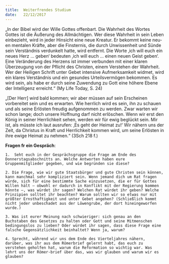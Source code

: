 ```yaml
---
title:  Weiterfrendes Studium
date:   22/12/2017
---
```


„In der Bibel wird der Wille Gottes offenbart. Die Wahrheit des Wortes Gottes ist die Äußerung des Allmächtigen. Wer diese Wahrheit in sein Leben einbezieht, wird in jeder Hinsicht eine neue Kreatur. Er bekommt keine neu-en mentalen Kräfte, aber die Finsternis, die durch Unwissenheit und Sünde sein Verständnis verdunkelt hatte, wird entfernt. Die Worte ‚ich will euch ein neues Herz … geben‘ bedeuten ‚ich will euch … einen neuen Geist geben‘. Eine Veränderung des Herzens ist immer verbunden mit einer klaren Überzeugung von der Pflicht des Christen, einem Verstehen der Wahrheit. Wer der Heiligen Schrift unter Gebet intensive Aufmerksamkeit widmet, wird ein klares Verständnis und ein gesundes Urteilsvermögen bekommen. Es wird sein, als habe er durch seine Zuwendung zu Gott eine höhere Ebene der Intelligenz erreicht.“ (My Life Today, S. 24) 

„[Der Herr] wird bald kommen; wir aber müssen auf sein Erscheinen vorbereitet sein und es erwarten. Wie herrlich wird es sein, ihn zu schauen und als seine Erlösten freudig aufgenommen zu werden. Zwar warten wir schon lange; doch unsere Hoffnung darf nicht erlöschen. Wenn wir erst den König in seiner Herrlichkeit sehen, werden wir für ewig beglückt sein. Mir ist, als müsste ich laut ausrufen: ‚Es geht der Heimat zu!‘ Wir nähern uns der Zeit, da Christus in Kraft und Herrlichkeit kommen wird, um seine Erlösten in ihre ewige Heimat zu nehmen.“ (3Sch 218 f.) 

**Fragen fr ein Gespräch**: 

`1.  Seht euch in der Gesprächsgruppe die Frage am Ende des Donnerstagsabschnitts an. Welche Antworten haben eure Gruppenmitglieder gegeben, und wie begründen sie diese?` 

`2. Die Frage, wie wir gute Staatsbürger und gute Christen sein können, kann manchmal sehr kompliziert sein. Wenn jemand dich um Rat fragen würde, sich für eine bestimmte Sache einzusetzen, die er für Gottes Willen hält – obwohl er dadurch in Konflikt mit der Regierung kommen könnte –, was würdet ihr sagen? Welchen Rat würdet ihr geben? Welche Prinzipien solltet ihr beachten? Warum sollten wir so etwas nur mit größter Ernsthaftigkeit und unter Gebet angehen? (Schließlich kommt nicht jeder unbeschadet aus der Löwengrube, der dort hineingeworfen wurde.)` 

`3. Was ist eurer Meinung nach schwieriger: sich genau an den Buchstaben des Gesetzes zu halten oder Gott und seine Mitmenschen bedingungslos zu lieben? Oder würdet ihr sagen, dass diese Frage eine falsche Gegensätzlichkeit beinhaltet? Wenn ja, warum?` 

`4. Sprecht, während wir uns dem Ende des Vierteljahres nähern, darüber, was ihr aus dem Römerbrief gelernt habt, das euch zu verstehen geholfen hat, warum die Reformation so wichtig war. Was lehrt uns der Römer-brief über das, was wir glauben und warum wir es glauben?`